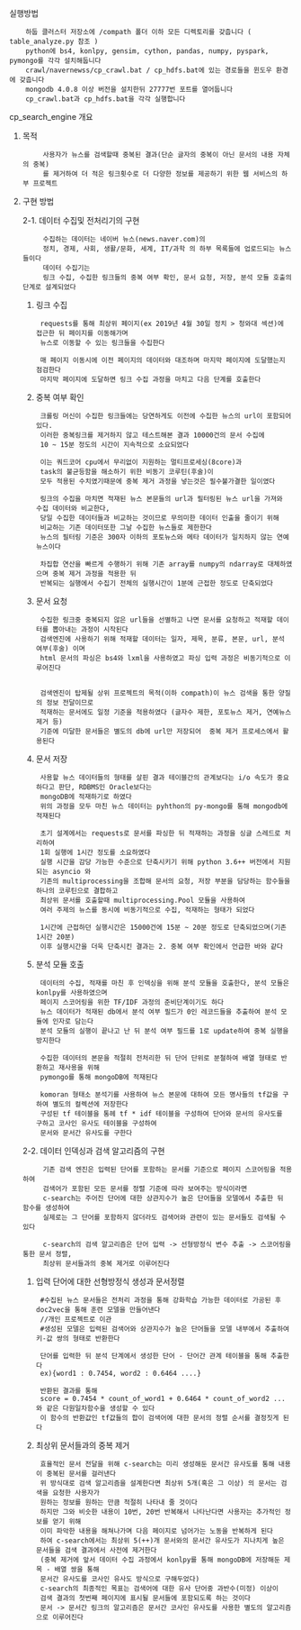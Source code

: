 실행방법

		하둡 클러스터 저장소에 /compath 폴더 이하 모든 디렉토리를 갖춥니다 ( table_analyze.py 참조 )
		python에 bs4, konlpy, gensim, cython, pandas, numpy, pyspark, pymongo를 각각 설치해둡니다
		crawl/navernewss/cp_crawl.bat / cp_hdfs.bat에 있는 경로들을 윈도우 환경에 갖춥니다
		mongodb 4.0.8 이상 버전을 설치한뒤 27777번 포트를 열어둡니다
		cp_crawl.bat과 cp_hdfs.bat을 각각 실행합니다



cp_search_engine 개요

1. 목적
		
			사용자가 뉴스를 검색할때 중복된 결과(단순 글자의 중복이 아닌 문서의 내용 자체의 중복)
			를 제거하여 더 적은 링크횟수로 더 다양한 정보를 제공하기 위한 웹 서비스의 하부 프로젝트

2. 구현 방법
		
	2-1. 데이터 수집및 전처리기의 구현
		
			수집하는 데이터는 네이버 뉴스(news.naver.com)의
			정치, 경제, 사회, 생활/문화, 세계, IT/과학 의 하부 목록들에 업로드되는 뉴스들이다
			데이터 수집기는 
			링크 수집, 수집한 링크들의 중복 여부 확인, 문서 요청, 저장, 분석 모듈 호출의 단계로 설계되었다
		
	1. 링크 수집	
		
			requests를 통해 최상위 페이지(ex 2019년 4월 30일 정치 > 청와대 섹션)에 접근한 뒤 페이지를 이동해가며
			뉴스로 이동할 수 있는 링크들을 수집한다

			매 페이지 이동시에 이전 페이지의 데이터와 대조하며 마지막 페이지에 도달했는지 점검한다
			마지막 페이지에 도달하면 링크 수집 과정을 마치고 다음 단계를 호출한다	
		
	2. 중복 여부 확인
		
			크롤링 머신이 수집한 링크들에는 당연하게도 이전에 수집한 뉴스의 url이 포함되어있다.
			이러한 중복링크를 제거하지 않고 테스트해본 결과 10000건의 문서 수집에 
			10 ~ 15분 정도의 시간이 지속적으로 소요되었다

			이는 쿼드코어 cpu에서 무리없이 지원하는 멀티프로세싱(8core)과 
			task의 불균등함을 해소하기 위한 비동기 코루틴(후술)이 
			모두 적용된 수치였기때문에 중복 제거 과정을 넣는것은 필수불가결한 일이였다

			링크의 수집을 마치면 적재된 뉴스 본문들의 url과 필터링된 뉴스 url을 가져와 수집 데이터와 비교한다, 
			당일 수집한 데이터들과 비교하는 것이므로 무의미한 데이터 인출을 줄이기 위해 
			비교하는 기존 데이터또한 그날 수집한 뉴스들로 제한한다 
			뉴스의 필터링 기준은 300자 이하의 포토뉴스와 메타 데이터가 일치하지 않는 연예 뉴스이다

			차집합 연산을 빠르게 수행하기 위해 기존 array를 numpy의 ndarray로 대체하였으며 중복 제거 과정을 적용한 뒤 
			반복되는 실행에서 수집기 전체의 실행시간이 1분에 근접한 정도로 단축되었다

	3. 문서 요청
		
			수집한 링크중 중복되지 않은 url들을 선별하고 나면 문서를 요청하고 적재할 데이터를 뽑아내는 과정이 시작된다
			검색엔진에 사용하기 위해 적재할 데이터는 일자, 제목, 분류, 본문, url, 분석 여부(후술) 이며 
			html 문서의 파싱은 bs4와 lxml을 사용하였고 파싱 입력 과정은 비동기적으로 이루어진다


			검색엔진이 탑제될 상위 프로젝트의 목적(이하 compath)이 뉴스 검색을 통한 양질의 정보 전달이므로 
			적재하는 문서에도 일정 기준을 적용하였다 (글자수 제한, 포토뉴스 제거, 연예뉴스 제거 등) 
			기준에 미달한 문서들은 별도의 db에 url만 저장되어  중복 제거 프로세스에서 활용된다

	4. 문서 저장
		
			사용할 뉴스 데이터들의 형태를 살핀 결과 테이블간의 관계보다는 i/o 속도가 중요하다고 판단, RDBMS인 Oracle보다는 
			mongoDB에 적재하기로 하였다
			위의 과정을 모두 마친 뉴스 데이터는 pyhthon의 py-mongo를 통해 mongodb에 적재된다 

			초기 설계에서는 requests로 문서를 파싱한 뒤 적재하는 과정을 싱글 스레드로 처리하여 
			1회 실행에 1시간 정도를 소요하였다 
			실행 시간을 감당 가능한 수준으로 단축시키기 위해 python 3.6++ 버전에서 지원되는 asyncio 와 
			기존의 multiprocessing을 조합해 문서의 요청, 저장 부분을 담당하는 함수들을 하나의 코루틴으로 결합하고 
			최상위 문서를 호출할때 multiprocessing.Pool 모듈을 사용하여  
			여러 주제의 뉴스를 동시에 비동기적으로 수집, 적재하는 형태가 되었다

			1시간에 근접하던 실행시간은 15000건에 15분 ~ 20분 정도로 단축되었으며(기존 1시간 20분) 
			이후 실행시간을 더욱 단축시킨 결과는 2. 중복 여부 확인에서 언급한 바와 같다
		
	5. 분석 모듈 호출
		
			데이터의 수집, 적재를 마친 후 인덱싱을 위해 분석 모듈을 호출한다, 분석 모듈은 konlpy를 사용하였으며 
			페이지 스코어링을 위한 TF/IDF 과정의 준비단계이기도 하다
			뉴스 데이터가 적재된 db에서 분석 여부 필드가 0인 레코드들을 추출하여 분석 모듈에 인자로 담는다
			분석 모듈의 실행이 끝나고 난 뒤 분석 여부 필드를 1로 update하여 중복 실행을 방지한다

			수집한 데이터의 본문을 적절히 전처리한 뒤 단어 단위로 분철하여 배열 형태로 반환하고 재사용을 위해
			pymongo를 통해 mongoDB에 적재된다

			komoran 형태소 분석기를 사용하여 뉴스 본문에 대하여 모든 명사들의 tf값을 구하여 별도의 컬렉션에 저장한다 
			구성된 tf 테이블을 통헤 tf * idf 테이블을 구성하여 단어와 문서의 유사도를 구하고 코사인 유사도 테이블을 구성하여 
			문서와 문서간 유사도를 구한다
		
	2-2. 데이터 인덱싱과 검색 알고리즘의 구현
	
			기존 검색 엔진은 입력된 단어를 포함하는 문서를 기준으로 페이지 스코어링을 적용하여
			검색어가 포함된 모든 문서를 정렬 기준에 따라 보여주는 방식이라면
			c-search는 주어진 단어에 대한 상관지수가 높은 단어들을 모델에서 추출한 뒤 함수를 생성하여
			실제로는 그 단어를 포함하지 않더라도 검색어와 관련이 있는 문서들도 검색될 수 있다

			c-search의 검색 알고리즘은 단어 입력 -> 선형방정식 변수 추출 -> 스코어링을 통한 문서 정렬, 
			최상위 문서들과의 중복 제거로 이루어진다
		
	1. 입력 단어에 대한 선형방정식 생성과 문서정렬
		
			#수집된 뉴스 문서들은 전처리 과정을 통해 강화학습 가능한 데이터로 가공된 후 doc2vec을 통해 훈련 모델을 만들어낸다 
			//개인 프로젝트로 이관
			#생성된 모델은 입력된 검색어와 상관지수가 높은 단어들을 모델 내부에서 추출하여 키-값 쌍의 형태로 반환한다

			단어를 입력한 뒤 분석 단계에서 생성한 단어 - 단어간 관계 테이블을 통해 추출한다
			ex){word1 : 0.7454, word2 : 0.6464 ....}

			반환된 결과를 통해 
			score = 0.7454 * count_of_word1 + 0.6464 * count_of_word2 ... 와 같은 다원일차함수을 생성할 수 있다
			이 함수의 반환값인 tf값들의 합이 검색어에 대한 문서의 정렬 순서를 결정짓게 된다
		
	2. 최상위 문서들과의 중복 제거
		
			효율적인 문서 전달을 위해 c-search는 미리 생성해둔 문서간 유사도를 통해 내용이 중복된 문서를 걸러낸다
			위 방식대로 검색 알고리즘을 설계한다면 최상위 5개(혹은 그 이상) 의 문서는 검색을 요청한 사용자가 
			원하는 정보를 원하는 만큼 적절히 나타내 줄 것이다
			하지만 그와 비슷한 내용이 10번, 20번 반복해서 나타난다면 사용자는 추가적인 정보를 얻기 위해 
			이미 파악한 내용을 해쳐나가며 다음 페이지로 넘어가는 노동을 반복하게 된다
			하여 c-search에서는 최상위 5(++)개 문서와의 문서간 유사도가 지나치게 높은 문서들을 검색 결과에서 사전에 제거한다
			(중복 제거에 앞서 데이터 수집 과정에서 konlpy를 통해 mongoDB에 저장해둔 제목 - 배열 쌍을 통해 
			문서간 유사도를 코사인 유사도 방식으로 구해두었다)
			c-search의 최종적인 목표는 검색어에 대한 유사 단어중 과반수(미정) 이상이
			검색 결과의 첫번째 페이지에 표시될 문서들에 포함되도록 하는 것이다		
			문서 -> 문서간 링크의 알고리즘은 문서간 코사인 유사도를 사용한 별도의 알고리즘으로 이루어진다
		
		
		
		
		
		
		
		
		
		
		
		
		
		
		
		




		
	
	
	
	

